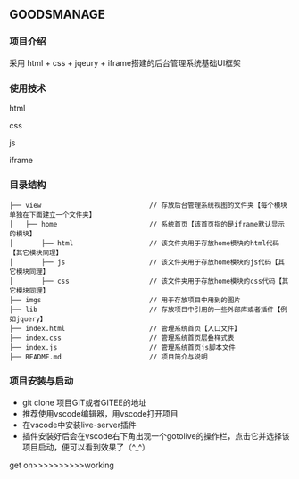 ## GOODSMANAGE

### 项目介绍

采用 html + css + jqeury + iframe搭建的后台管理系统基础UI框架

### 使用技术

html

css

js

iframe

### 目录结构
```shell
├── view                           // 存放后台管理系统视图的文件夹【每个模块单独在下面建立一个文件夹】
│   ├── home                       // 系统首页【该首页指的是iframe默认显示的模块】
│       ├── html                   // 该文件夹用于存放home模块的html代码【其它模块同理】
│       ├── js                     // 该文件夹用于存放home模块的js代码【其它模块同理】
│       ├── css                    // 该文件夹用于存放home模块的css代码【其它模块同理】
├── imgs                           // 用于存放项目中用到的图片
├── lib                            // 存放项目中引用的一些外部库或者插件【例如jquery】
├── index.html                     // 管理系统首页【入口文件】
├── index.css                      // 管理系统首页层叠样式表
├── index.js                       // 管理系统首页js脚本文件
├── README.md                      // 项目简介与说明
```
### 项目安装与启动
- git clone 项目GIT或者GITEE的地址
- 推荐使用vscode编辑器，用vscode打开项目
- 在vscode中安装live-server插件
- 插件安装好后会在vscode右下角出现一个gotolive的操作栏，点击它并选择该项目启动，便可以看到效果了（^_^）

get on>>>>>>>>>>working